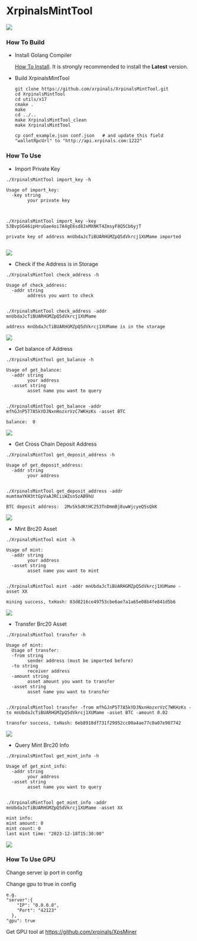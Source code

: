 # XrpinalsMintTool


![](https://github.com/xrpinals/XrpinalsMintTool/blob/main/assets/xrpinals.jpg)


### How To Build

* Install Golang Compiler

  [How To Install](https://go.dev/doc/install).
  It is strongly recommended to install the **Latest** version.

* Build XrpinalsMintTool
  ```
  git clone https://github.com/xrpinals/XrpinalsMintTool.git
  cd XrpinalsMintTool
  cd utils/x17
  cmake .
  make
  cd ../..
  make XrpinalsMintTool_clean
  make XrpinalsMintTool

  cp conf_example.json conf.json   # and update this field "walletRpcUrl" to "http://api.xrpinals.com:1222"
  ```
  

### How To Use

* Import Private Key

```
./XrpinalsMintTool import_key -h
     
Usage of import_key:
  -key string
        your private key



./XrpinalsMintTool import_key -key 5JBvpSG46ipHruGae4oi7A4gE6sd8JxMXNKT4ZmsyF8Q5Cb6yjT

private key of address mnUbdaJcTiBUARHGMZpQ5dVkrcj1XUMame imported
 
```
![](https://github.com/xrpinals/XrpinalsMintTool/blob/main/assets/import-key.png)

* Check if the Address is in Storage

```
./XrpinalsMintTool check_address -h

Usage of check_address:
  -addr string
        address you want to check


./XrpinalsMintTool check_address -addr mnUbdaJcTiBUARHGMZpQ5dVkrcj1XUMame

address mnUbdaJcTiBUARHGMZpQ5dVkrcj1XUMame is in the storage

```
![](https://github.com/xrpinals/XrpinalsMintTool/blob/main/assets/check-address.png)

* Get balance of Address

```
./XrpinalsMintTool get_balance -h

Usage of get_balance:
  -addr string
        your address
  -asset string
        asset name you want to query


./XrpinalsMintTool get_balance -addr mfhGJnP5T7A5kYDJNxnHozxrVzC7WKHzKs -asset BTC

balance:  0

```
![](https://github.com/xrpinals/XrpinalsMintTool/blob/main/assets/get-balance.png)


* Get Cross Chain Deposit Address

```
./XrpinalsMintTool get_deposit_address -h 

Usage of get_deposit_address:
  -addr string
        your address


./XrpinalsMintTool get_deposit_address -addr mumtmaYKH3ttGpVaAJRCiiWZsn5zAB9hU

BTC deposit address:  2MvSkSdKtHC253TnDmmBj8uwWjcyeQ5sQkK

```
![](https://github.com/xrpinals/XrpinalsMintTool/blob/main/assets/get-deposit-address.png)


* Mint Brc20 Asset

```
./XrpinalsMintTool mint -h

Usage of mint:
  -addr string
        your address
  -asset string
        asset name you want to mint


./XrpinalsMintTool mint -addr mnUbdaJcTiBUARHGMZpQ5dVkrcj1XUMame -asset XX

mining success, txHash: 03d8216ce49753cbe6ae7a1a65e08b4fe841d5b6

```
![](https://github.com/xrpinals/XrpinalsMintTool/blob/main/assets/mint.png)



* Transfer Brc20 Asset

```
./XrpinalsMintTool transfer -h

Usage of mint:
  Usage of transfer:
  -from string
        sender address (must be imported before)
  -to string
        receiver address
  -amount string
        asset amount you want to transfer
  -asset string
        asset name you want to transfer


./XrpinalsMintTool transfer -from mfhGJnP5T7A5kYDJNxnHozxrVzC7WKHzKs -to mnUbdaJcTiBUARHGMZpQ5dVkrcj1XUMame -asset BTC -amount 0.02

transfer success, txHash: 6eb8918df731f29952cc00a4ae77c0a07e907742

```
![](https://github.com/xrpinals/XrpinalsMintTool/blob/main/assets/transfer.png)



* Query Mint Brc20 Info

```
./XrpinalsMintTool get_mint_info -h

Usage of get_mint_info:
  -addr string
        your address
  -asset string
        asset name you want to query


./XrpinalsMintTool get_mint_info -addr mnUbdaJcTiBUARHGMZpQ5dVkrcj1XUMame -asset XX

mint info:
mint amount: 0
mint count: 0
last mint time: "2023-12-18T15:30:00"

```
![](https://github.com/xrpinals/XrpinalsMintTool/blob/main/assets/get-mint-info.png)

### How To Use GPU


Change server ip port in config

Change gpu to true in config
```
e.g.
"server":{
    "IP": "0.0.0.0",
    "Port": "42123"
  },
"gpu": true
```

Get GPU tool at https://github.com/xrpinals/XpsMiner